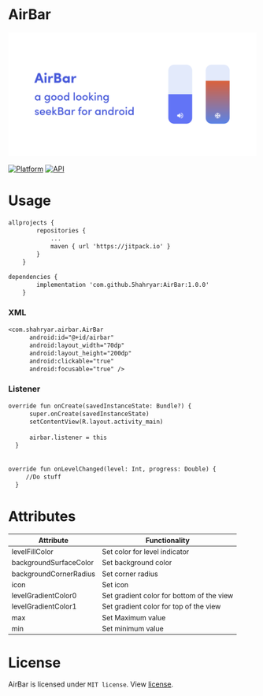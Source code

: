 # AirBar
![alt text](https://github.com/5hahryar/AirBar/blob/master/AirBar.png?raw=true)

[![Platform](https://img.shields.io/badge/platform-Android-yellow.svg)](https://www.android.com)
[![API](https://img.shields.io/badge/API-21%2B-brightgreen.svg?style=flat)](https://android-arsenal.com/api?level=21)

# Usage
``` 
allprojects {
		repositories {
			...
			maven { url 'https://jitpack.io' }
		}
	}
  ```
```
dependencies {
		implementation 'com.github.5hahryar:AirBar:1.0.0'
	}
  ```
  
  ### XML
  ```
  <com.shahryar.airbar.AirBar
        android:id="@+id/airbar"
        android:layout_width="70dp"
        android:layout_height="200dp"
        android:clickable="true"
        android:focusable="true" />
  ```
  
  ### Listener
  ```
  override fun onCreate(savedInstanceState: Bundle?) {
        super.onCreate(savedInstanceState)
        setContentView(R.layout.activity_main)

        airbar.listener = this
    }


  override fun onLevelChanged(level: Int, progress: Double) {
       //Do stuff
    }
  ```
  
  # Attributes
  Attribute | Functionality
  ------------ | ------------- 
  levelFillColor | Set color for level indicator
  backgroundSurfaceColor | Set background color
  backgroundCornerRadius | Set corner radius 
  icon | Set icon
  levelGradientColor0 | Set gradient color for bottom of the view
  levelGradientColor1 | Set gradient color for top of the view
  max | Set Maximum value 
  min | Set minimum value
  
  # License
  AirBar is licensed under `MIT license`. View [license](LICENSE.md).
